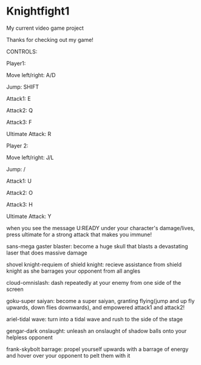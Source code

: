 # Knightfight1
My current video game project

Thanks for checking out my game!

CONTROLS:

Player1:

Move left/right: A/D

Jump: SHIFT

Attack1: E

Attack2: Q

Attack3: F

Ultimate Attack: R



Player 2:

Move left/right: J/L

Jump: /

Attack1: U

Attack2: O

Attack3: H

Ultimate Attack: Y



when you see the message U:READY under your character's damage/lives, press ultimate for a strong attack that makes you immune!

sans-mega gaster blaster: become a huge skull that blasts a devastating laser that does massive damage

shovel knight-requiem of shield knight: recieve assistance from shield knight as she barrages your opponent from all angles

cloud-omnislash: dash repeatedly at your enemy from one side of the screen

goku-super saiyan: become a super saiyan, granting flying(jump and up fly upwards, down flies downwards), and empowered attack1 and attack2!

ariel-tidal wave: turn into a tidal wave and rush to the side of the stage

gengar-dark onslaught: unleash an onslaught of shadow balls onto your helpless opponent

frank-skybolt barrage: propel yourself upwards with a barrage of energy and hover over your opponent to pelt them with it

